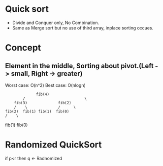 # Quick sort 

 - Divide and Conquer only, No Combination.
 - Same as Merge sort but no use of third array, inplace sorting occues.

# Concept

## Element in the middle, Sorting about pivot.(Left -> small, Right -> greater)
Worst case: O(n^2)
Best case: O(nlogn)

				  fib(4)
			/							\
		fib(3)				fib(2)
		/    \				/      \
	fib(2)  fib(1) fib(1)  fib(0)
	/    \
fib(1) fib(0) 


# Randomized QuickSort
if p<r
	then q <- Radnomized
